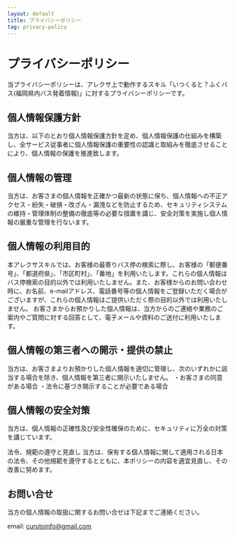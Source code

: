 ```yaml
---
layout: default
title: プライバシーポリシー
tag: privacy-policy
---
```


# プライバシーポリシー

当プライバシーポリシーは、アレクサ上で動作するスキル「いつくると？ふくバス(福岡県内バス発着情報)」に対するプライバシーポリシーです。

## 個人情報保護方針
当方は、以下のとおり個人情報保護方針を定め、個人情報保護の仕組みを構築し、全サービス従事者に個人情報保護の重要性の認識と取組みを徹底させることにより、個人情報の保護を推進致します。

## 個人情報の管理
当方は、お客さまの個人情報を正確かつ最新の状態に保ち、個人情報への不正アクセス・紛失・破損・改ざん・漏洩などを防止するため、セキュリティシステムの維持・管理体制の整備の徹底等の必要な措置を講じ、安全対策を実施し個人情報の厳重な管理を行ないます。

## 個人情報の利用目的
本アレクサスキルでは、お客様の最寄りバス停の検索に際し、お客様の「郵便番号」、「都道府県」、「市区町村」、「番地」を利用いたします。これらの個人情報はバス停検索の目的以外では利用いたしません。また、お客様からのお問い合わせ時に、お名前、e-mailアドレス、電話番号等の個人情報をご登録いただく場合がございますが、これらの個人情報はご提供いただく際の目的以外では利用いたしません。
お客さまからお預かりした個人情報は、当方からのご連絡や業務のご案内やご質問に対する回答として、電子メールや資料のご送付に利用いたします。

## 個人情報の第三者への開示・提供の禁止
当方は、お客さまよりお預かりした個人情報を適切に管理し、次のいずれかに該当する場合を除き、個人情報を第三者に開示いたしません。
・お客さまの同意がある場合
・法令に基づき開示することが必要である場合

## 個人情報の安全対策
当方は、個人情報の正確性及び安全性確保のために、セキュリティに万全の対策を講じています。

法令、規範の遵守と見直し
当方は、保有する個人情報に関して適用される日本の法令、その他規範を遵守するとともに、本ポリシーの内容を適宜見直し、その改善に努めます。

## お問い合せ
当方の個人情報の取扱に関するお問い合せは下記までご連絡ください。

email: curutoinfo@gmail.com
